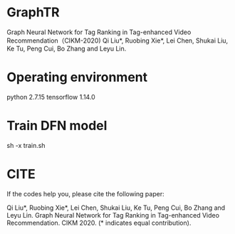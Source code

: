 # GraphTR

Graph Neural Network for Tag Ranking in Tag-enhanced Video Recommendation（CIKM-2020)
Qi Liu*, Ruobing Xie*, Lei Chen, Shukai Liu, Ke Tu, Peng Cui, Bo Zhang and Leyu Lin.

# Operating environment

python 2.7.15 tensorflow 1.14.0

# Train DFN model

sh -x train.sh

# CITE

If the codes help you, please cite the following paper:

Qi Liu*, Ruobing Xie*, Lei Chen, Shukai Liu, Ke Tu, Peng Cui, Bo Zhang and Leyu Lin. Graph Neural Network for Tag Ranking in Tag-enhanced Video Recommendation. CIKM 2020. (* indicates equal contribution).
